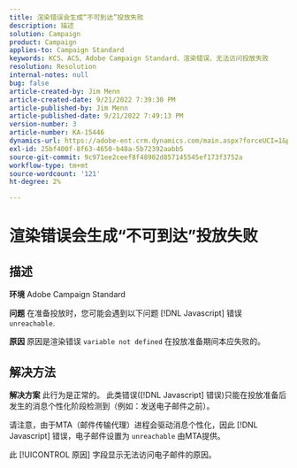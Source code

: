 ```yaml
---
title: 渲染错误会生成“不可到达”投放失败
description: 描述
solution: Campaign
product: Campaign
applies-to: Campaign Standard
keywords: KCS、ACS、Adobe Campaign Standard、渲染错误、无法访问投放失败
resolution: Resolution
internal-notes: null
bug: false
article-created-by: Jim Menn
article-created-date: 9/21/2022 7:39:30 PM
article-published-by: Jim Menn
article-published-date: 9/21/2022 7:49:13 PM
version-number: 3
article-number: KA-15446
dynamics-url: https://adobe-ent.crm.dynamics.com/main.aspx?forceUCI=1&pagetype=entityrecord&etn=knowledgearticle&id=31bf9718-e539-ed11-9db1-0022480866ad
exl-id: 25bf400f-8f63-4650-b48a-5b72392aabb5
source-git-commit: 9c971ee2ceef8f48902d857145545ef173f3752a
workflow-type: tm+mt
source-wordcount: '121'
ht-degree: 2%

---
```


# 渲染错误会生成“不可到达”投放失败

## 描述


<b>环境</b>
Adobe Campaign Standard

<b>问题</b>
在准备投放时，您可能会遇到以下问题 [!DNL Javascript] 错误 `unreachable`.

<b>原因</b>
原因是渲染错误 `variable not defined` 在投放准备期间本应失败的。


## 解决方法


<b>解决方案</b>
此行为是正常的。 此类错误([!DNL Javascript] 错误)只能在投放准备后发生的消息个性化阶段检测到（例如：发送电子邮件之前）。

请注意，由于MTA（邮件传输代理）进程会驱动消息个性化，因此 [!DNL Javascript] 错误，电子邮件设置为 `unreachable` 由MTA提供。

此 [!UICONTROL 原因] 字段显示无法访问电子邮件的原因。
